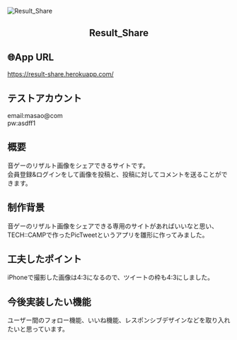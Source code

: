 ![Result_Share](https://user-images.githubusercontent.com/68902680/93584143-de404a80-f9df-11ea-9c12-734a24bb0565.gif)

<h2 align="center">Result_Share</h2>

## 🌐App URL
https://result-share.herokuapp.com/  
  
## テストアカウント
email:masao@com  
pw:asdff1  

## 概要
音ゲーのリザルト画像をシェアできるサイトです。  
会員登録&ログインをして画像を投稿と、投稿に対してコメントを送ることができます。  
  
## 制作背景
音ゲーのリザルト画像をシェアできる専用のサイトがあればいいなと思い、TECH::CAMPで作ったPicTweetというアプリを雛形に作ってみました。  
  
## 工夫したポイント
iPhoneで撮影した画像は4:3になるので、ツイートの枠も4:3にしました。  
  
## 今後実装したい機能
ユーザー間のフォロー機能、いいね機能、レスポンシブデザインなどを取り入れたいと思っています。  
